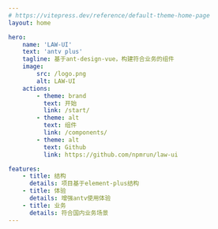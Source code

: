 ```yaml
---
# https://vitepress.dev/reference/default-theme-home-page
layout: home

hero:
    name: 'LAW-UI'
    text: 'antv plus'
    tagline: 基于ant-design-vue，构建符合业务的组件
    image:
        src: /logo.png
        alt: LAW-UI
    actions:
        - theme: brand
          text: 开始
          link: /start/
        - theme: alt
          text: 组件
          link: /components/
        - theme: alt
          text: Github
          link: https://github.com/npmrun/law-ui

features:
    - title: 结构
      details: 项目基于element-plus结构
    - title: 体验
      details: 增强antv使用体验
    - title: 业务
      details: 符合国内业务场景
---
```


<style>
    .VPFeatures.VPHomeFeatures .items .item{
        width: 100%;
    }
    @media (min-width: 640px){
        .VPFeatures.VPHomeFeatures .items .item{
            width: calc(100% / 2);
        }
    }
    @media (min-width: 768px){
        .VPFeatures.VPHomeFeatures .items .item{
            width: calc(100% / 3);
        }
    }

    :root {
        --vp-home-hero-name-color: transparent;
        --vp-home-hero-name-background: linear-gradient(120deg, #bd34fe, #41d1ff);

        --vp-home-hero-image-background-image: url(/favicon.svg);
        --vp-home-hero-image-filter: blur(40px)
    }
    @media (min-width: 640px) {
        :root {
            --vp-home-hero-image-filter: blur(56px)
        }
    }

    @media (min-width: 960px) {
        :root {
            --vp-home-hero-image-filter: blur(72px)
        }
    }
</style>
